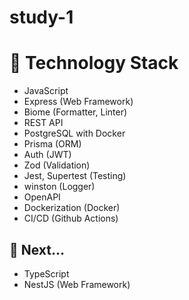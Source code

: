 # study-1

# 🤖 Technology Stack

- JavaScript
- Express (Web Framework)
- Biome (Formatter, Linter)
- REST API
- PostgreSQL with Docker
- Prisma (ORM)
- Auth (JWT)
- Zod (Validation)
- Jest, Supertest (Testing)
- winston (Logger)
- OpenAPI
- Dockerization (Docker)
- CI/CD (Github Actions)

## 🚀 Next...

- TypeScript
- NestJS (Web Framework)
